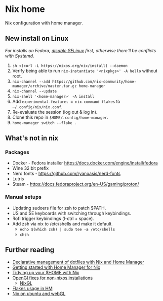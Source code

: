 # Nix home

Nix configuration with home manager.

## New install on Linux

_For installs on Fedora, [disable SELinux](https://docs.fedoraproject.org/en-US/quick-docs/selinux-changing-states-and-modes/#_disabling_selinux) first, otherwise there'll be conflicts with Systemd._

1. `sh <(curl -L https://nixos.org/nix/install) --daemon`
2. Verify being able to run `nix-instantiate '<nixpkgs>' -A hello` without root.
3. `nix-channel --add https://github.com/nix-community/home-manager/archive/master.tar.gz home-manager`
4. `nix-channel --update`
5. `nix-shell '<home-manager>' -A install`
6. Add `experimental-features = nix-command flakes` to `~/.config/nix/nix.conf`.
7. Re-evaluate the session (log out & log in).
8. Clone this repo in `$HOME/.config/home-manager`.
9. `home-manager switch --flake .`

## What's not in nix

### Packages

* Docker - Fedora installer https://docs.docker.com/engine/install/fedora
* Wine 32 bit prefix
* Nerd fonts - https://github.com/ryanoasis/nerd-fonts
* Lutris
* Steam - https://docs.fedoraproject.org/en-US/gaming/proton/

### Manual setups

* Updating sudoers file for zsh to patch $PATH.
* US and SE keyboards with switching through keybindings.
* Rofi trigger keybindings (l-ctrl + space).
* Add zsh via nix to /etc/shells and make it default.
    - `echo $(which zsh) | sudo tee -a /etc/shells`
    - `chsh`

## Further reading

* [Declarative management of dotfiles with Nix and Home Manager](https://www.bekk.christmas/post/2021/16/dotfiles-with-nix-and-home-manager)
* [Getting started with Home Manager for Nix](http://ghedam.at/24353/tutorial-getting-started-with-home-manager-for-nix)
* [Tidying up your $HOME with Nix](https://juliu.is/tidying-your-home-with-nix)
* [OpenGl fixes for non-nixos installations](https://pmiddend.github.io/posts/nixgl-on-ubuntu)
    * [NixGL](https://github.com/guibou/nixGL)
* [Flakes usage in HM](https://dee.underscore.world/blog/home-manager-flakes)
* [Nix on ubuntu and webGL](https://cosarara.me/blog/entry/18)
